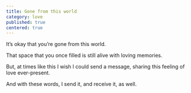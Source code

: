 ```yaml
---
title: Gone from this world
category: love
published: true
centered: true
---
```


It’s okay
that you’re gone
from this world.

That space
that you once filled
is still alive
with loving memories.

But,
at times like this
I wish
I could send a message,
sharing this feeling
of love
ever-present.

And with these words,
I send it,
and receive it,
as well.
